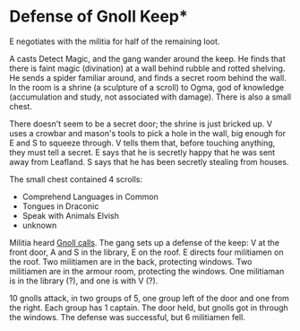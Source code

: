 # Defense of Gnoll Keep*

E negotiates with the militia for half of the remaining loot.

A casts Detect Magic, and the gang wander around the keep.
He finds that there is faint magic (divination) at a wall behind rubble and rotted shelving.
He sends a spider familiar around, and finds a secret room behind the wall.
In the room is a shrine (a sculpture of a scroll) to Ogma, 
god of knowledge (accumulation and study, not associated with damage).
There is also a small chest.

There doesn't seem to be a secret door; the shrine is just bricked up.
V uses a crowbar and mason's tools to pick a hole in the wall, 
big enough for E and S to squeeze through.
V tells them that, before touching anything,
they must tell a secret.
E says that he is secretly happy that he was sent away from Leafland.
S says that he has been secretly stealing from houses.

The small chest contained 4 scrolls:
- Comprehend Languages in Common
- Tongues in Draconic
- Speak with Animals Elvish
- unknown 

Militia heard [Gnoll calls](https://www.soundsnap.com/tags/hyena).
The gang sets up a defense of the keep:
V at the front door, A and S in the library,
E on the roof.
E directs four militiamen on the roof.
Two militiamen are in the back, protecting windows.
Two militiamen are in the armour room, protecting the windows.
One militiaman is in the library (?), and one is with V (?).

10 gnolls attack, in two groups of 5, one group left of the door and one from the right.
Each group has 1 captain.
The door held,
but gnolls got in through the windows.
The defense was successful, but 6 militiamen fell.

